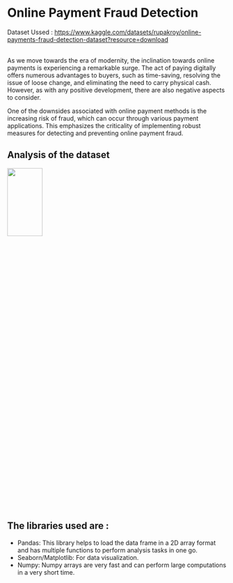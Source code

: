 # Online Payment Fraud Detection
Dataset Ussed : https://www.kaggle.com/datasets/rupakroy/online-payments-fraud-detection-dataset?resource=download

<br>As we move towards the era of modernity, the inclination towards online payments is experiencing a remarkable surge. The act of paying digitally offers numerous advantages to buyers, such as time-saving, resolving the issue of loose change, and eliminating the need to carry physical cash. However, as with any positive development, there are also negative aspects to consider.

One of the downsides associated with online payment methods is the increasing risk of fraud, which can occur through various payment applications. This emphasizes the criticality of implementing robust measures for detecting and preventing online payment fraud.

## Analysis of the dataset
<img src="https://github.com/Esha-Sherring/Online-Payment-Fraud-Detection/assets/66880336/5b5805df-b140-4f47-832b-95bd2d93a389"  width="40%" height="20%">

## The libraries used are : 

* Pandas:  This library helps to load the data frame in a 2D array format and has multiple functions to perform analysis tasks in one go.
* Seaborn/Matplotlib: For data visualization.
* Numpy: Numpy arrays are very fast and can perform large computations in a very short time.
